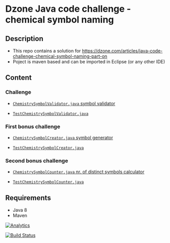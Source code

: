 # Dzone Java code challenge - chemical symbol naming

## Description

* This repo contains a solution for https://dzone.com/articles/java-code-challenge-chemical-symbol-naming-part-on 
* Poject is maven based and can be imported in Eclipse (or any other IDE)

## Content

### Challenge

* [`ChemistrySymbolValidator.java` symbol validator](https://github.com/robertsv/DzoneChallengeChemicalSymbol1/blob/master/src/main/java/lv/robertsv/dzone/challenge/ChemistrySymbolValidator.java)

* [`TestChemistrySymbolValidator.java`](https://github.com/robertsv/DzoneChallengeChemicalSymbol1/blob/master/src/test/java/lv/robertsv/dzone/challenge/TestChemistrySymbolValidator.java)

### First bonus challenge

* [`ChemistrySymbolCreator.java` symbol generator](https://github.com/robertsv/DzoneChallengeChemicalSymbol1/blob/master/src/main/java/lv/robertsv/dzone/challenge/ChemistrySymbolCreator.java)

* [`TestChemistrySymbolCreator.java`](https://github.com/robertsv/DzoneChallengeChemicalSymbol1/blob/master/src/test/java/lv/robertsv/dzone/challenge/TestChemistrySymbolCreator.java)

### Second bonus challenge

* [`ChemistrySymbolCounter.java` nr. of distinct symbols calculator](https://github.com/robertsv/DzoneChallengeChemicalSymbol1/blob/master/src/main/java/lv/robertsv/dzone/challenge/ChemistrySymbolCounter.java)

* [`TestChemistrySymbolCounter.java`](https://github.com/robertsv/DzoneChallengeChemicalSymbol1/blob/master/src/test/java/lv/robertsv/dzone/challenge/TestChemistrySymbolCounter.java)

## Requirements

* Java 8
* Maven  
 
[![Analytics](https://ga-beacon.appspot.com/UA-54543878-2/robertsv/DzoneChallengeChemicalSymbol1)]()
 
[![Build Status](https://travis-ci.org/robertsv/DzoneChallengeChemicalSymbol1.svg?branch=master)](https://travis-ci.org/robertsv/DzoneChallengeChemicalSymbol1)

